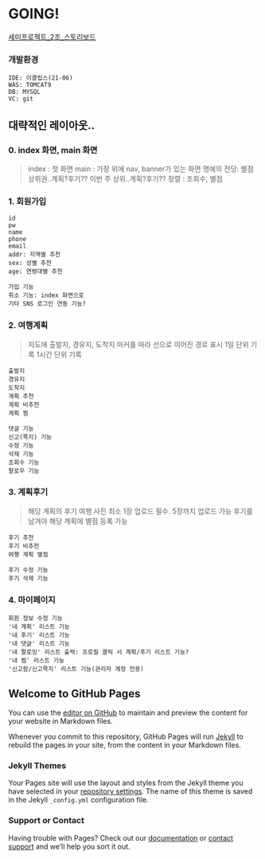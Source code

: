 # GOING!
[세미프로젝트_2조_스토리보드](https://drive.google.com/file/d/1gjLDd5hJyfC7lvO3QdCdJLAWL4dmDsKQ/view?usp=sharing)
### 개발환경
```
IDE: 이클립스(21-06)
WAS: TOMCAT9
DB: MYSQL
VC: git
```
## 대략적인 레이아웃..
### 0. index 화면, main 화면
> index : 첫 화면
> main : 가장 위에 nav, banner가 있는 화면
> 명예의 전당: 별점 상위권..계획?후기??
> 이번 주 상위..계획?후기??
> 정렬 :  조회수, 별점
### 1. 회원가입
```
id
pw
name
phone
email
addr: 지역별 추천
sex: 성별 추천
age: 연령대별 추천
```
```
가입 기능
취소 기능: index 화면으로
기타 SNS 로그인 연동 기능?
```
### 2. 여행계획
> 지도에 출발지, 경유지, 도착지 마커를 따라 선으로 이어진 경로 표시
> 1일 단위 기록
> 1시간 단위 기록
```
출발지
경유지
도착지
계획 추천
계획 비추천
계획 찜
```
```
댓글 기능
신고(쪽지) 기능
수정 기능
삭제 기능
조회수 기능
팔로우 기능
```
### 3. 계획후기
> 해당 계획의 후기
> 여행 사진 최소 1장 업로드 필수. 5장까지 업로드 가능
> 후기를 남겨야 해당 계획에 별점 등록 가능
```
후기 추천
후기 비추천
여행 계획 별점
```
```
후기 수정 기능
후기 삭제 기능
```
### 4. 마이페이지
```
회원 정보 수정 기능
'내 계획' 리스트 기능
'내 후기' 리스트 기능
'내 댓글' 리스트 기능
'내 팔로잉' 리스트 출력: 프로필 클릭 시 계획/후기 리스트 기능?
'내 찜' 리스트 기능
'신고함/신고쪽지' 리스트 기능(관리자 계정 전용)
```




## Welcome to GitHub Pages

You can use the [editor on GitHub](https://github.com/vz4repo/bit-semi/edit/gh-pages/index.md) to maintain and preview the content for your website in Markdown files.

Whenever you commit to this repository, GitHub Pages will run [Jekyll](https://jekyllrb.com/) to rebuild the pages in your site, from the content in your Markdown files.


### Jekyll Themes

Your Pages site will use the layout and styles from the Jekyll theme you have selected in your [repository settings](https://github.com/vz4repo/bit-semi/settings/pages). The name of this theme is saved in the Jekyll `_config.yml` configuration file.

### Support or Contact

Having trouble with Pages? Check out our [documentation](https://docs.github.com/categories/github-pages-basics/) or [contact support](https://support.github.com/contact) and we’ll help you sort it out.
